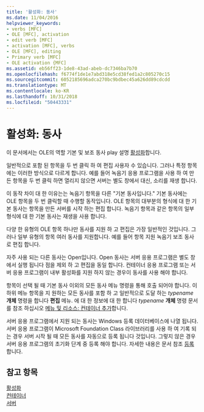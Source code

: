 ```yaml
---
title: '활성화: 동사'
ms.date: 11/04/2016
helpviewer_keywords:
- verbs [MFC]
- OLE [MFC], activation
- edit verb [MFC]
- activation [MFC], verbs
- OLE [MFC], editing
- Primary verb [MFC]
- OLE activation {MFC]
ms.assetid: eb56ff23-1de8-43ad-abeb-dc7346ba7b70
ms.openlocfilehash: f6774f1de1e7abd318e5cd38fed1a2c805270c15
ms.sourcegitcommit: 6052185696adca270bc9bdbec45a626dd89cdcdd
ms.translationtype: MT
ms.contentlocale: ko-KR
ms.lasthandoff: 10/31/2018
ms.locfileid: "50443331"
---
```

# <a name="activation-verbs"></a>활성화: 동사

이 문서에서는 OLE의 역할 기본 및 보조 동사 play 설명 [활성화](../mfc/activation-cpp.md)합니다.

일반적으로 포함 된 항목을 두 번 클릭 하 여 편집 사용자 수 있습니다. 그러나 특정 항목에는 이러한 방식으로 다르게 합니다. 예를 들어 녹음기 응용 프로그램을 사용 하 여 만든 항목을 두 번 클릭 하면 열리지 않으면 서버는 별도 창에서 대신, 소리를 재생 합니다.

이 동작 차이 대 한 이유는는 녹음기 항목을 다른 "기본 동사입니다." 기본 동사에는 OLE 항목을 두 번 클릭할 때 수행할 동작입니다. OLE 항목의 대부분의 형식에 대 한 기본 동사는 항목을 만든 서버를 시작 하는 편집 합니다. 녹음기 항목과 같은 항목의 일부 형식에 대 한 기본 동사는 재생을 사용 합니다.

다양 한 유형의 OLE 항목 하나만 동사를 지원 하 고 편집은 가장 일반적인 것입니다. 그러나 일부 유형의 항목 여러 동사를 지원합니다. 예를 들어 항목 지원 녹음기 보조 동사로 편집 합니다.

자주 사용 되는 다른 동사는 Open입니다. Open 동사는 서버 응용 프로그램은 별도 창에서 실행 됩니다 점을 제외 하 고 편집을 동일 합니다. 컨테이너 응용 프로그램 또는 서버 응용 프로그램이 내부 활성화를 지원 하지 않는 경우이 동사를 사용 해야 합니다.

항목이 선택 될 때 기본 동사 이외의 모든 동사 메뉴 명령을 통해 호출 되어야 합니다. 이 하위 메뉴 항목을 지 원하는 모든 동사를 포함 하 고 일반적으로 도달 하는 *typename* **개체** 명령을 합니다 **편집** 메뉴. 에 대 한 정보에 대 한 합니다 *typename* **개체** 명령 문서를 참조 하십시오 [메뉴 및 리소스: 컨테이너 추가](../mfc/menus-and-resources-container-additions.md)합니다.

서버 응용 프로그램에서 지원 되는 동사는 Windows 등록 데이터베이스에 나열 됩니다. 서버 응용 프로그램이 Microsoft Foundation Class 라이브러리를 사용 하 여 기록 되는 경우 서버 시작 될 때 모든 동사를 자동으로 등록 됩니다 것입니다. 그렇지 않은 경우 서버 응용 프로그램의 초기화 단계 중 등록 해야 합니다. 자세한 내용은 문서 참조 [등록](../mfc/registration.md)합니다.

## <a name="see-also"></a>참고 항목

[활성화](../mfc/activation-cpp.md)<br/>
[컨테이너](../mfc/containers.md)<br/>
[서버](../mfc/servers.md)

